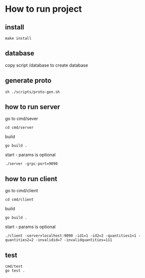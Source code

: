 # How to run project


## install
```
make install
````

## database
copy script /database to create database

## generate proto
```
sh ./scripts/proto-gen.sh
```


## how to run server
go to cmd/sever
```
cd cmd/server
```

build 
```
go build .
```

start - params is optional
```
./server -grpc-port=9090
```


## how to run client
go to cmd/client
```
cd cmd/client
```

build 
```
go build .
```

start - params is optional
```
./client -server=localhost:9090 -id1=1 -id2=2 -quantities1=1 -quantities2=2 -invalidid=7 -invalidquantities=111
```


## test
```
cmd/test
go test .
```